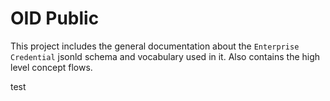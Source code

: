 # OID Public

This project includes the general documentation about the `Enterprise Credential` jsonld schema and vocabulary used in it. Also contains the high level concept flows.

test